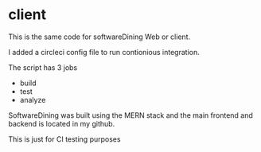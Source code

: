 # client

This is the same code for softwareDining Web or client.

I added a circleci config file to run contionious integration.

The script has 3 jobs 
- build
- test
- analyze

SoftwareDining was built using the MERN stack and the main frontend and backend is located in my github.

This is just for CI testing purposes
